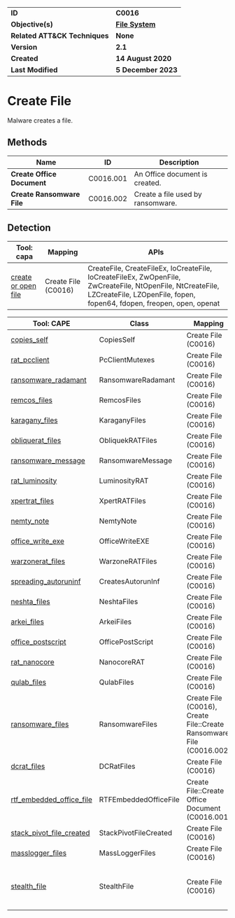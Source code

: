 <table>
<tr>
<td><b>ID</b></td>
<td><b>C0016</b></td>
</tr>
<tr>
<td><b>Objective(s)</b></td>
<td><b><a href="../file-system">File System</a></b></td>
</tr>
<tr>
<td><b>Related ATT&CK Techniques</b></td>
<td><b>None</b></td>
</tr>
<tr>
<td><b>Version</b></td>
<td><b>2.1</b></td>
</tr>
<tr>
<td><b>Created</b></td>
<td><b>14 August 2020</b></td>
</tr>
<tr>
<td><b>Last Modified</b></td>
<td><b>5 December 2023</b></td>
</tr>
</table>


# Create File

Malware creates a file. 

## Methods

|Name|ID|Description|
|---|---|---|
|**Create Office Document**|C0016.001|An Office document is created.|
|**Create Ransomware File**|C0016.002|Create a file used by ransomware.|

## Detection

|Tool: capa|Mapping|APIs|
|---|---|---|
|[create or open file](https://github.com/mandiant/capa-rules/blob/master/lib/create-or-open-file.yml)|Create File (C0016)|CreateFile, CreateFileEx, IoCreateFile, IoCreateFileEx, ZwOpenFile, ZwCreateFile, NtOpenFile, NtCreateFile, LZCreateFile, LZOpenFile, fopen, fopen64, fdopen, freopen, open, openat|

|Tool: CAPE|Class|Mapping|APIs|
|---|---|---|---|
|[copies_self](https://github.com/CAPESandbox/community/tree/master/modules/signatures/windows/copies_self.py)|CopiesSelf|Create File (C0016)|--|
|[rat_pcclient](https://github.com/CAPESandbox/community/blob/master/modules/signatures/windows/rat_pcclient.py)|PcClientMutexes|Create File (C0016)|--|
|[ransomware_radamant](https://github.com/CAPESandbox/community/blob/master/modules/signatures/windows/ransomware_radamant.py)|RansomwareRadamant|Create File (C0016)|--|
|[remcos_files](https://github.com/CAPESandbox/community/blob/master/modules/signatures/windows/remcos.py)|RemcosFiles|Create File (C0016)|--|
|[karagany_files](https://github.com/CAPESandbox/community/blob/master/modules/signatures/windows/rat_karagany.py)|KaraganyFiles|Create File (C0016)|--|
|[obliquerat_files](https://github.com/CAPESandbox/community/blob/master/modules/signatures/windows/rat_oblique.py)|ObliquekRATFiles|Create File (C0016)|--|
|[ransomware_message](https://github.com/CAPESandbox/community/tree/master/modules/signatures/windows/ransomware_message.py)|RansomwareMessage|Create File (C0016)|NtWriteFile|
|[rat_luminosity](https://github.com/CAPESandbox/community/blob/master/modules/signatures/windows/rat_luminosity.py)|LuminosityRAT|Create File (C0016)|NtCreateFile, CryptHashData|
|[xpertrat_files](https://github.com/CAPESandbox/community/blob/master/modules/signatures/windows/rat_xpert.py)|XpertRATFiles|Create File (C0016)|--|
|[nemty_note](https://github.com/CAPESandbox/community/blob/master/modules/signatures/windows/ransomware_nemty.py)|NemtyNote|Create File (C0016)|NtWriteFile|
|[office_write_exe](https://github.com/CAPESandbox/community/tree/master/modules/signatures/windows/office_write_exe.py)|OfficeWriteEXE|Create File (C0016)|NtWriteFile|
|[warzonerat_files](https://github.com/CAPESandbox/community/blob/master/modules/signatures/windows/rat_warzone.py)|WarzoneRATFiles|Create File (C0016)|--|
|[spreading_autoruninf](https://github.com/CAPESandbox/community/tree/master/modules/signatures/windows/spreading_autoruninf.py)|CreatesAutorunInf|Create File (C0016)|--|
|[neshta_files](https://github.com/CAPESandbox/community/blob/master/modules/signatures/windows/virus_neshta.py)|NeshtaFiles|Create File (C0016)|NtCreateFile|
|[arkei_files](https://github.com/CAPESandbox/community/blob/master/modules/signatures/windows/infostealer_arkei.py)|ArkeiFiles|Create File (C0016)|--|
|[office_postscript](https://github.com/CAPESandbox/community/blob/master/modules/signatures/windows/office_exploit.py)|OfficePostScript|Create File (C0016)|NtWriteFile|
|[rat_nanocore](https://github.com/CAPESandbox/community/blob/master/modules/signatures/windows/rat_nanocore.py)|NanocoreRAT|Create File (C0016)|CryptHashData|
|[qulab_files](https://github.com/CAPESandbox/community/blob/master/modules/signatures/windows/infostealer_qulab.py)|QulabFiles|Create File (C0016)|--|
|[ransomware_files](https://github.com/CAPESandbox/community/tree/master/modules/signatures/windows/ransomware_files.py)|RansomwareFiles|Create File (C0016), Create File::Create Ransomware File (C0016.002)|--|
|[dcrat_files](https://github.com/CAPESandbox/community/blob/master/modules/signatures/windows/rat_dcrat.py)|DCRatFiles|Create File (C0016)|--|
|[rtf_embedded_office_file](https://github.com/CAPESandbox/community/blob/master/modules/signatures/windows/office_rtf.py)|RTFEmbeddedOfficeFile|Create File::Create Office Document (C0016.001)|--|
|[stack_pivot_file_created](https://github.com/CAPESandbox/community/blob/master/modules/signatures/windows/stack_pivot.py)|StackPivotFileCreated|Create File (C0016)|NtCreateFile|
|[masslogger_files](https://github.com/CAPESandbox/community/blob/master/modules/signatures/windows/infostealer_masslogger.py)|MassLoggerFiles|Create File (C0016)|--|
|[stealth_file](https://github.com/CAPESandbox/community/tree/master/modules/signatures/windows/stealth_file.py)|StealthFile|Create File (C0016)|NtSetInformationFile, NtClose, NtCreateFile, NtDuplicateObject, NtOpenFile|
